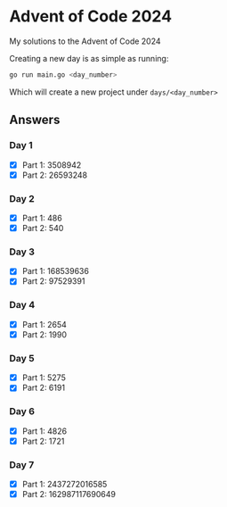 # Advent of Code 2024

My solutions to the Advent of Code 2024

Creating a new day is as simple as running:

```sh
go run main.go <day_number>
```

Which will create a new project under `days/<day_number>`

## Answers

### Day 1

- [x] Part 1: 3508942
- [x] Part 2: 26593248

### Day 2

- [x] Part 1: 486
- [x] Part 2: 540

### Day 3

- [x] Part 1: 168539636
- [x] Part 2: 97529391

### Day 4

- [x] Part 1: 2654
- [x] Part 2: 1990

### Day 5

- [x] Part 1: 5275
- [x] Part 2: 6191

### Day 6

- [x] Part 1: 4826
- [x] Part 2: 1721

### Day 7

- [x] Part 1: 2437272016585
- [x] Part 2: 162987117690649

